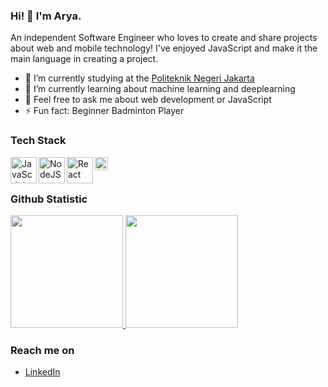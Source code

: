 ### Hi! 👋 I'm Arya.

An independent Software Engineer who loves to create and share projects about web and mobile technology! I've enjoyed JavaScript and make it the main language in creating a project.

- 🔭 I’m currently studying at the <a href="https://www.pnj.ac.id/">Politeknik Negeri Jakarta</a>
- 🌱 I’m currently learning about machine learning and deeplearning
- 💬 Feel free to ask me about web development or JavaScript
- ⚡ Fun fact: Beginner Badminton Player

### Tech Stack
  <a href="#"><img align="left" alt="JavaScript" title="JavaScript" width="42px" src="https://upload.wikimedia.org/wikipedia/commons/9/99/Unofficial_JavaScript_logo_2.svg" /></a>
  <a href="https://nodejs.org/"><img align="left" alt="NodeJS" title="NodeJS" width="42px" src="https://cdn-icons-png.flaticon.com/512/5968/5968322.png" /></a>
  <a href="https://reactjs.org/"><img align="left" alt="React" title="React" width="42px" src="https://cdn.worldvectorlogo.com/logos/react-2.svg" /></a>
  <a href="https://nextjs.org/"><img align="left" alt="Next" title="Next (React SSR Framework)" width="21px" src="https://iconape.com/wp-content/files/gm/82643/svg/next-js.svg" /></a>
  <br>
  <br>
  
### Github Statistic
<p align="left">
<a href="https://github.com/NazeeraAlthea">
  <img height="180em" src="https://github-readme-stats-eight-theta.vercel.app/api?username=NazeeraAlthea&show_icons=true&theme=algolia&include_all_commits=true&count_private=true"/>
  <img height="180em" src="https://github-readme-stats-eight-theta.vercel.app/api/top-langs/?username=NazeeraAlthea&layout=compact&langs_count=8&theme=algolia"/>
</a>
</p>

### Reach me on
- <a href="https://linkedin.com/in/muhammad-arya-maulana/">LinkedIn</a>

